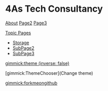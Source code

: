 # 4As Tech Consultancy #

[About](about.md)
[Page2](page2.md)
[Page3](page3.md)

[Topic Pages]()

  * [Storage](topics/storage.md)
  * [SubPage2](topics/subpage2.md)
  * [SubPage3](topics/subpage3.md)

<!-- set a default theme -->
[gimmick:theme (inverse: false)](bootstrap)

<!-- show a theme chooser in the menu bar -->
[gimmick:ThemeChooser](Change theme)

<!-- show a fork me on github ribbon -->
[gimmick:forkmeongithub](http://github.com/Dynalon/mdwiki-seed/)
